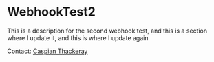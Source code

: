 # WebhookTest2
This is a description for the second webhook test, and this is a section where I update it, and this is where I update again


Contact: <a href="mailto:caspiant@sccwrp.org">Caspian Thackeray</a><br>
